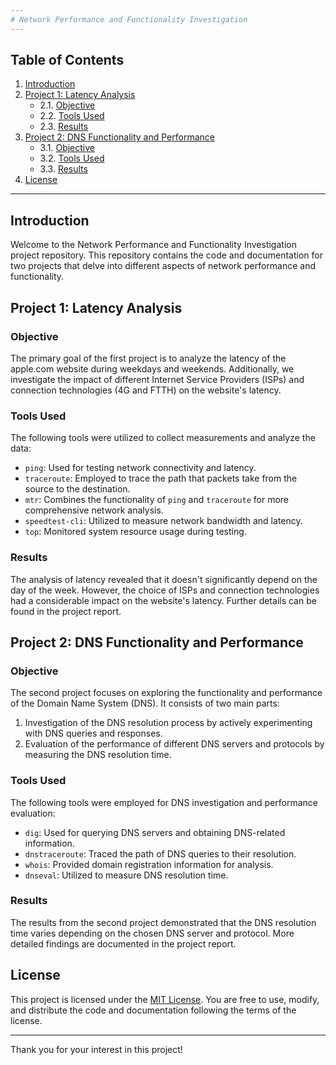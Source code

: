 ```yaml
---
# Network Performance and Functionality Investigation
---
```

## Table of Contents

1. [Introduction](#introduction)
2. [Project 1: Latency Analysis](#project-1-latency-analysis)
   - 2.1. [Objective](#objective)
   - 2.2. [Tools Used](#tools-used)
   - 2.3. [Results](#results)
3. [Project 2: DNS Functionality and Performance](#project-2-dns-functionality-and-performance)
   - 3.1. [Objective](#objective)
   - 3.2. [Tools Used](#tools-used)
   - 3.3. [Results](#results)
4. [License](#license)

---

## Introduction

Welcome to the Network Performance and Functionality Investigation project repository. This repository contains the code and documentation for two projects that delve into different aspects of network performance and functionality.

## Project 1: Latency Analysis

### Objective

The primary goal of the first project is to analyze the latency of the apple.com website during weekdays and weekends. Additionally, we investigate the impact of different Internet Service Providers (ISPs) and connection technologies (4G and FTTH) on the website's latency.

### Tools Used

The following tools were utilized to collect measurements and analyze the data:

- `ping`: Used for testing network connectivity and latency.
- `traceroute`: Employed to trace the path that packets take from the source to the destination.
- `mtr`: Combines the functionality of `ping` and `traceroute` for more comprehensive network analysis.
- `speedtest-cli`: Utilized to measure network bandwidth and latency.
- `top`: Monitored system resource usage during testing.

### Results

The analysis of latency revealed that it doesn't significantly depend on the day of the week. However, the choice of ISPs and connection technologies had a considerable impact on the website's latency. Further details can be found in the project report.

## Project 2: DNS Functionality and Performance

### Objective

The second project focuses on exploring the functionality and performance of the Domain Name System (DNS). It consists of two main parts:

1. Investigation of the DNS resolution process by actively experimenting with DNS queries and responses.
2. Evaluation of the performance of different DNS servers and protocols by measuring the DNS resolution time.

### Tools Used

The following tools were employed for DNS investigation and performance evaluation:

- `dig`: Used for querying DNS servers and obtaining DNS-related information.
- `dnstraceroute`: Traced the path of DNS queries to their resolution.
- `whois`: Provided domain registration information for analysis.
- `dnseval`: Utilized to measure DNS resolution time.

### Results

The results from the second project demonstrated that the DNS resolution time varies depending on the chosen DNS server and protocol. More detailed findings are documented in the project report.

## License

This project is licensed under the [MIT License](LICENSE). You are free to use, modify, and distribute the code and documentation following the terms of the license.

---

Thank you for your interest in this project!
